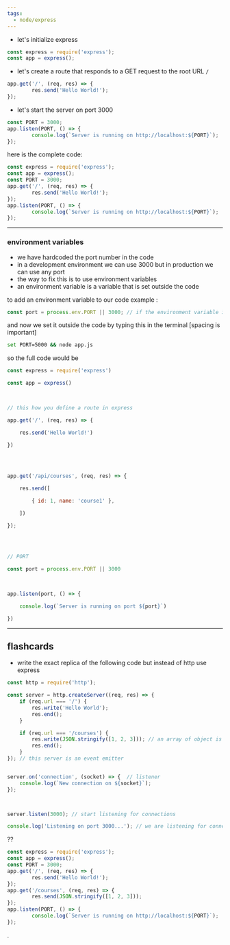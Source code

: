 ```yaml
---
tags:
  - node/express
---
```


- let's initialize express 
```js
const express = require('express');
const app = express();
```

- let's create a route that responds to a GET request to the root URL `/` 
```js 
app.get('/', (req, res) => {
		res.send('Hello World!');
});
```
- let's start the server on port 3000 
```js
const PORT = 3000;
app.listen(PORT, () => {
		console.log(`Server is running on http://localhost:${PORT}`);
});
```

here is the complete code:
```js
const express = require('express');
const app = express();
const PORT = 3000;
app.get('/', (req, res) => {
		res.send('Hello World!');
});
app.listen(PORT, () => {
		console.log(`Server is running on http://localhost:${PORT}`);
});
```




----
### environment variables 
- we have hardcoded the port number in the code 
- in a development environment we can use 3000 but in production we can use any port 
- the way to fix this is to use environment variables 
- an environment variable is a variable that is set outside the code 

to add an environment variable to our code example :
```js
const port = process.env.PORT || 3000; // if the environment variable is not set then use 3000
```

and now we set it outside the code by typing this in the terminal [spacing is important] 

```bash
set PORT=5000 && node app.js

```

so the full code would be 
```js
const express = require('express')

const app = express()

  

// this how you define a route in express

app.get('/', (req, res) => {

    res.send('Hello World!')

})

  
  

app.get('/api/courses', (req, res) => {

    res.send([

        { id: 1, name: 'course1' },

    ])

});

  
  

// PORT

const port = process.env.PORT || 3000

  

app.listen(port, () => {

    console.log(`Server is running on port ${port}`)

})
```



---
## flashcards 

- write the exact replica of the following code but instead of http use express 
```js
const http = require('http');

const server = http.createServer((req, res) => {
    if (req.url === '/') {
        res.write('Hello World');
        res.end();
    }

    if (req.url === '/courses') {
        res.write(JSON.stringify([1, 2, 3])); // an array of object is returned 
        res.end();
    }
}); // this server is an event emitter


server.on('connection', (socket) => {  // listener 
    console.log(`New connection on ${socket}`);
});



server.listen(3000); // start listening for connections

console.log('Listening on port 3000...'); // we are listening for connections , on port 3000 
```
??
```js
const express = require('express');
const app = express();
const PORT = 3000;
app.get('/', (req, res) => {
		res.send('Hello World!');
});
app.get('/courses', (req, res) => {
		res.send(JSON.stringify([1, 2, 3]));
});
app.listen(PORT, () => {
		console.log(`Server is running on http://localhost:${PORT}`);
});
```
.

